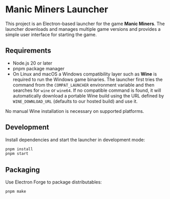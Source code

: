 # Manic Miners Launcher

This project is an Electron-based launcher for the game **Manic Miners**. The launcher downloads and manages multiple game versions and provides a simple user interface for starting the game.

## Requirements

- Node.js 20 or later
- pnpm package manager
- On Linux and macOS a Windows compatibility layer such as **Wine** is required to run the Windows game binaries. The launcher first tries the command from the `COMPAT_LAUNCHER` environment variable and then searches for `wine` or `wine64`. If no compatible command is found, it will automatically download a portable Wine build using the URL defined by `WINE_DOWNLOAD_URL` (defaults to our hosted build) and use it.

No manual Wine installation is necessary on supported platforms.

## Development

Install dependencies and start the launcher in development mode:

```bash
pnpm install
pnpm start
```

## Packaging

Use Electron Forge to package distributables:

```bash
pnpm make
```
